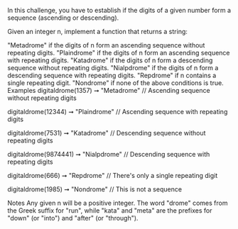 In this challenge, you have to establish if the digits of a given number form a sequence (ascending or descending).

Given an integer n, implement a function that returns a string:

"Metadrome" if the digits of n form an ascending sequence without repeating digits.
"Plaindrome" if the digits of n form an ascending sequence with repeating digits.
"Katadrome" if the digits of n form a descending sequence without repeating digits.
"Nialpdrome" if the digits of n form a descending sequence with repeating digits.
"Repdrome" if n contains a single repeating digit.
"Nondrome" if none of the above conditions is true.
Examples
digitaldrome(1357) ➞ "Metadrome"
// Ascending sequence without repeating digits

digitaldrome(12344) ➞ "Plaindrome"
// Ascending sequence with repeating digits

digitaldrome(7531) ➞ "Katadrome"
// Descending sequence without repeating digits

digitaldrome(9874441) ➞ "Nialpdrome"
// Descending sequence with  repeating digits

digitaldrome(666) ➞ "Repdrome"
// There's only a single repeating digit

digitaldrome(1985) ➞ "Nondrome"
// This is not a sequence

Notes
Any given n will be a positive integer.
The word "drome" comes from the Greek suffix for "run", while "kata" and "meta" are the prefixes for "down" (or "into") and "after" (or "through").